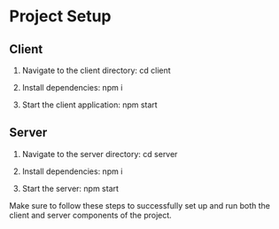 # Project Setup

## Client

1. Navigate to the client directory:
   cd client

2. Install dependencies:
   npm i

3. Start the client application:
   npm start

## Server

1. Navigate to the server directory:
   cd server

2. Install dependencies:
   npm i

3. Start the server:
   npm start

Make sure to follow these steps to successfully set up and run both the client and server components of the project.
